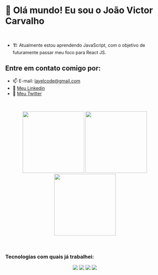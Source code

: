 <h1>👋 Olá mundo! Eu sou o João Victor Carvalho</h1>
</br>

- 🏗️ Atualmente estou aprendendo JavaScript, com o objetivo de futuramente passar meu foco para React JS.

## Entre em contato comigo por:
- 📫 E-mail: layelcode@gmail.com
- 👔 <a href="https://www.linkedin.com/in/joão-victor-carvalho-598a14220/">Meu Linkedin</a>
- 🤿 <a href="https://twitter.com/Layelcode">Meu Twitter</a>

</br>
</br>
<div align="center" width="80%">
  <img height="195px" src="https://github-readme-stats.vercel.app/api?username=layel52&show_icons=true&theme=chartreuse-dark">
  <img height="195px" src="https://github-readme-stats.vercel.app/api/top-langs/?username=Layel52&layout=compact&langs_count=7&theme=chartreuse-dark">
</div>
<div align="center">
  <img height="195px" src="http://github-readme-streak-stats.herokuapp.com?user=Laetuus&theme=chartreuse-dark&date_format=M%20j%5B%2C%20Y%5D">
</div>
</br>
</br>

### Tecnologias com quais já trabalhei:
<div align="center">
  <img src="https://img.shields.io/badge/HTML5-E34F26?style=for-the-badge&logo=html5&logoColor=white">
  <img src="https://img.shields.io/badge/CSS3-1572B6?style=for-the-badge&logo=css3&logoColor=white">
  <img src="https://img.shields.io/badge/JavaScript-F7DF1E?style=for-the-badge&logo=javascript&logoColor=black">
  <img src="https://img.shields.io/badge/Tailwind_CSS-38B2AC?style=for-the-badge&logo=tailwind-css&logoColor=white">

</div>
 
